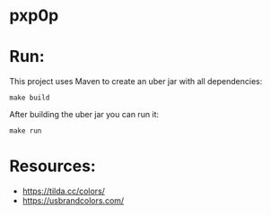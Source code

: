 # pxp0p

# Run:

This project uses Maven to create an uber jar with all dependencies:
```
make build
```

After building the uber jar you can run it:
```
make run
```

# Resources:

* https://tilda.cc/colors/
* https://usbrandcolors.com/